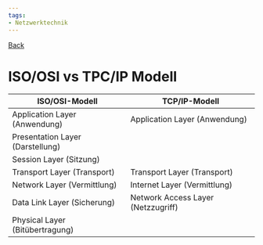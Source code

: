 ```yaml
---
tags:
- Netzwerktechnik
---
```

[Back](Uebersicht%20der%20Netzwerktechnik%20Themen.md)
# ISO/OSI vs TPC/IP Modell
|ISO/OSI-Modell|TCP/IP-Modell|
|---|---|
|Application Layer (Anwendung)|Application Layer (Anwendung)|
|Presentation Layer (Darstellung)||
|Session Layer (Sitzung)||
|Transport Layer (Transport)|Transport Layer (Transport)|
|Network Layer (Vermittlung)|Internet Layer (Vermittlung)|
|Data Link Layer (Sicherung)|Network Access Layer (Netzzugriff)|
|Physical Layer (Bitübertragung)||